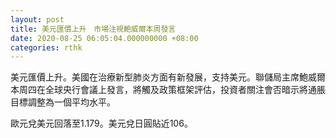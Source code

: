 ```yaml
---
layout: post
title: 美元匯價上升　市場注視鮑威爾本周發言
date: 2020-08-25 06:05:04.000000000 +08:00
categories: rthk
---
```


美元匯價上升。美國在治療新型肺炎方面有新發展，支持美元。聯儲局主席鮑威爾本周四在全球央行會議上發言，將觸及政策框架評估，投資者關注會否暗示將通脹目標調整為一個平均水平。

歐元兌美元回落至1.179。美元兌日圓貼近106。
